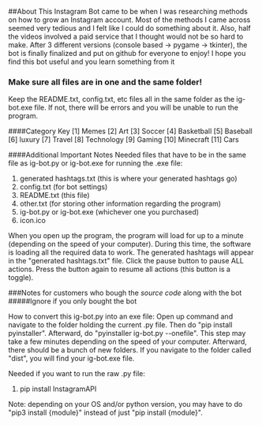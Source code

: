 ##About
This Instagram Bot came to be when I was researching methods on how to grow an Instagram account. Most of the methods I came across seemed very tedious and I felt like I could do something about it. Also, half the videos involved a paid service that I thought would not be so hard to make. After 3 different versions (console based -> pygame -> tkinter), the bot is finally finalized and put on github for everyone to enjoy! I hope you find this bot useful and you learn something from it

### Make sure all files are in one and the same folder!
Keep the README.txt, config.txt, etc files all in the same folder as the ig-bot.exe file. If not, there will be errors and you will be unable to run the program.

####Category Key
 [1] Memes
 [2] Art
 [3] Soccer
 [4] Basketball
 [5] Baseball
 [6] luxury
 [7] Travel
 [8] Technology
 [9] Gaming
[10] Minecraft
[11] Cars

####Additional Important Notes
Needed files that have to be in the same file as ig-bot.py or ig-bot.exe for running the .exe file:
1. generated hashtags.txt (this is where your generated hashtags go)
2. config.txt (for bot settings)
3. README.txt (this file)
4. other.txt (for storing other information regarding the program)
5. ig-bot.py or ig-bot.exe (whichever one you purchased)
6. icon.ico

When you open up the program, the program will load for up to a minute (depending on the speed of your computer). During this time, the software is loading all the required data to work. The generated hashtags will appear in the "generated hashtags.txt" file. Click the pause button to pause ALL actions. Press the button again to resume all actions (this button is a toggle).

###Notes for customers who bough the *source code* along with the bot
#####Ignore if you only bought the bot

How to convert this ig-bot.py into an exe file:
Open up command and navigate to the folder holding the current .py file. Then do "pip install pyinstaller". Afterward, do "pyinstaller ig-bot.py --onefile". This step may take a few minutes depending on the speed of your computer. Afterward, there should be a bunch of new folders. If you navigate to the folder called "dist", you will find your ig-bot.exe file.

Needed if you want to run the raw .py file:
1. pip install InstagramAPI

Note: depending on your OS and/or python version, you may have to do "pip3 install {module}" instead of just "pip install {module}".
